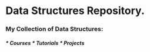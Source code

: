 <h1>Data Structures Repository. </h1>

<h3> My Collection of Data Structures:</h3>
<h5>
* Courses
* Tutorials
* Projects
<h5>
